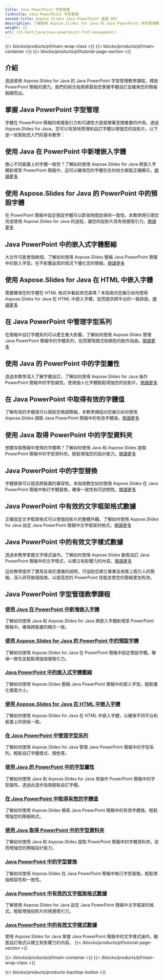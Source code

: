 ```yaml
---
title: Java PowerPoint 字型管理
linktitle: Java PowerPoint 字型管理
second_title: Aspose.Slides Java PowerPoint 處理 API
description: 了解使用 Aspose.Slides for Java 的 Java PowerPoint 字型管理教學。學習嵌入、壓縮和客製化技術以增強演示效果。
weight: 21
url: /zh-hant/java/java-powerpoint-font-management/
---
```


{{< blocks/products/pf/main-wrap-class >}}
{{< blocks/products/pf/main-container >}}
{{< blocks/products/pf/tutorial-page-section >}}

## 介紹

透過使用 Aspose.Slides for Java 的 Java PowerPoint 字型管理教學課程，釋放 PowerPoint 簡報的潛力。我們的綜合指南將幫助您掌握字體自訂並確保您的簡報脫穎而出。

## 掌握 Java PowerPoint 字型管理

字體在 PowerPoint 簡報的視覺吸引力和可讀性方面發揮著至關重要的作用。透過 Aspose.Slides for Java，您可以有效地管理和自訂字體以增強您的投影片。以下是一些幫助您入門的基本教學：

## 使用 Java 在 PowerPoint 中新增嵌入字體
擔心不同裝置上的字體一致性？了解如何使用 Aspose.Slides for Java 將嵌入字體新增至 PowerPoint 簡報中。這可以確保您的字體在任何地方都能正確顯示。[閱讀更多](./add-embedded-fonts-powerpoint-java/)

## 使用 Aspose.Slides for Java 的 PowerPoint 中的預設字體
在 PowerPoint 簡報中設定預設字體可以節省時間並保持一致性。本教學將引導您完成使用 Aspose.Slides for Java 的過程，讓您的投影片具有視覺吸引力。[閱讀更多](./default-fonts-powerpoint/)

## Java PowerPoint 中的嵌入式字體壓縮
大文件可能會很麻煩。了解如何使用 Aspose.Slides 壓縮 Java PowerPoint 簡報中的嵌入字型。在不影響品質的情況下優化您的簡報。[閱讀更多](./embedded-font-compression-java-powerpoint/)

## 使用 Aspose.Slides for Java 在 HTML 中嵌入字體
需要確保您的字體在 HTML 格式中看起來完美嗎？本指南向您展示如何使用 Aspose.Slides for Java 在 HTML 中嵌入字體，從而提供跨平台的一致排版。[閱讀更多](./embed-fonts-in-html/)

## 在 Java PowerPoint 中管理字型系列
在簡報中自訂字體系列可以產生重大影響。了解如何使用 Aspose.Slides 管理 Java PowerPoint 簡報中的字體系列，從而實現樣式和顏色的創作自由。[閱讀更多](./manage-font-family-java-powerpoint/)

## 使用 Java 的 PowerPoint 中的字型屬性
透過本教學深入了解字體自訂。了解如何使用 Aspose.Slides for Java 操作 PowerPoint 簡報中的字型屬性。使用個人化字體輕鬆增強您的投影片。[閱讀更多](./font-properties-powerpoint-java/)

## 在 Java PowerPoint 中取得有效的字體值
了解有效的字體值可以幫助您微調簡報。本教學課程向您展示如何使用 Aspose.Slides 擷取 Java PowerPoint 簡報中的有效字體值。[閱讀更多](./get-effective-font-values-java-powerpoint/)

## 使用 Java 取得 PowerPoint 中的字型資料夾
想要存取簡報中使用的字體嗎？了解如何使用 Java 和 Aspose.Slides 提取 PowerPoint 簡報中的字型資料夾。輕鬆增強您的設計能力。[閱讀更多](./get-fonts-folders-powerpoint-java/)

## Java PowerPoint 中的字型替換
字體替換可以提高跨裝置的兼容性。本指南教您如何使用 Aspose.Slides 在 Java PowerPoint 簡報中執行字體替換，確保一致性和可訪問性。[閱讀更多](./fonts-substitution-java-powerpoint/)

## Java PowerPoint 中有效的文字框架格式數據
正確設定文字框架格式可以增強投影片的整體外觀。了解如何使用 Aspose.Slides for Java 設定 Java PowerPoint 簡報中文字框架的格式。[閱讀更多](./effective-text-frame-format-data-java-powerpoint/)

## Java PowerPoint 中的有效文字樣式數據
透過本教學掌握文字樣式操作。了解如何使用 Aspose.Slides 動態自訂 Java PowerPoint 簡報中的文字樣式，以建立有影響力的內容。[閱讀更多](./effective-text-style-data-java-powerpoint/)

這些教學提供了實用且易於遵循的說明，可協助您建立專業且視覺上吸引人的簡報。深入研究每個指南，以提高您的 PowerPoint 技能並使您的簡報更加有效。
## Java PowerPoint 字型管理教學課程
### [使用 Java 在 PowerPoint 中新增嵌入字體](./add-embedded-fonts-powerpoint-java/)
了解如何使用 Java 和 Aspose.Slides for Java 將嵌入字體新增至 PowerPoint 簡報中。確保跨裝置的顯示一致。
### [使用 Aspose.Slides for Java 的 PowerPoint 中的預設字體](./default-fonts-powerpoint/)
了解如何使用 Aspose.Slides for Java 在 PowerPoint 簡報中設定預設字體。確保一致性並輕鬆增強視覺吸引力。
### [Java PowerPoint 中的嵌入式字體壓縮](./embedded-font-compression-java-powerpoint/)
了解如何使用 Aspose.Slides 壓縮 Java PowerPoint 簡報中的嵌入字型。輕鬆優化檔案大小。
### [使用 Aspose.Slides for Java 在 HTML 中嵌入字體](./embed-fonts-in-html/)
了解如何使用 Aspose.Slides for Java 在 HTML 中嵌入字體，以確保不同平台和裝置上的排版一致。
### [在 Java PowerPoint 中管理字型系列](./manage-font-family-java-powerpoint/)
了解如何使用 Aspose.Slides for Java 管理 Java PowerPoint 簡報中的字型系列。輕鬆自訂字體樣式、顏色等。
### [使用 Java 的 PowerPoint 中的字型屬性](./font-properties-powerpoint-java/)
了解如何使用 Java 和 Aspose.Slides for Java 來操作 PowerPoint 簡報中的字型屬性。透過此逐步指南輕鬆自訂字體。
### [在 Java PowerPoint 中取得有效的字體值](./get-effective-font-values-java-powerpoint/)
了解如何使用 Aspose.Slides 檢索 Java PowerPoint 簡報中的有效字體值。輕鬆增強您的簡報格式。
### [使用 Java 取得 PowerPoint 中的字型資料夾](./get-fonts-folders-powerpoint-java/)
了解如何使用 Java 和 Aspose.Slides 提取 PowerPoint 簡報中的字體資料夾，從而增強您的簡報設計能力。
### [Java PowerPoint 中的字型替換](./fonts-substitution-java-powerpoint/)
了解如何使用 Aspose.Slides 在 Java PowerPoint 簡報中執行字型替換。輕鬆增強相容性和一致性。
### [Java PowerPoint 中有效的文字框架格式數據](./effective-text-frame-format-data-java-powerpoint/)
了解使用 Aspose.Slides for Java 設定 Java PowerPoint 簡報中文字框架的格式。輕鬆增強投影片的視覺吸引力。
### [Java PowerPoint 中的有效文字樣式數據](./effective-text-style-data-java-powerpoint/)
使用 Aspose.Slides for Java 掌握 Java PowerPoint 簡報中的文字樣式操作。動態自訂格式以建立有影響力的內容。
{{< /blocks/products/pf/tutorial-page-section >}}

{{< /blocks/products/pf/main-container >}}
{{< /blocks/products/pf/main-wrap-class >}}

{{< blocks/products/products-backtop-button >}}
